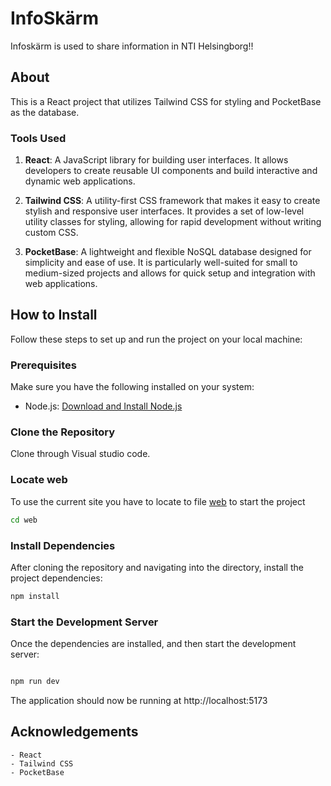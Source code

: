 # InfoSkärm 

Infoskärm is used to share information in NTI Helsingborg!!


## About 

This is a React project that utilizes Tailwind CSS for styling and PocketBase as the database.

### Tools Used

1. **React**: A JavaScript library for building user interfaces. It allows developers to create reusable UI components and build interactive and dynamic web applications.

2. **Tailwind CSS**: A utility-first CSS framework that makes it easy to create stylish and responsive user interfaces. It provides a set of low-level utility classes for styling, allowing for rapid development without writing custom CSS.

3. **PocketBase**: A lightweight and flexible NoSQL database designed for simplicity and ease of use. It is particularly well-suited for small to medium-sized projects and allows for quick setup and integration with web applications.

## How to Install

Follow these steps to set up and run the project on your local machine:

### Prerequisites

Make sure you have the following installed on your system:

- Node.js: [Download and Install Node.js](https://nodejs.org/)

### Clone the Repository

Clone through Visual studio code.


### Locate web

To use the current site you have to locate to file [web](/web) to start the project

```bash
cd web
```

### Install Dependencies

After cloning the repository and navigating into the directory, install the project dependencies:

```bash
npm install
```


### Start the Development Server

Once the dependencies are installed, and then start the development server:

```bash

npm run dev
```


The application should now be running at http://localhost:5173


## Acknowledgements

```
- React
- Tailwind CSS
- PocketBase
```
